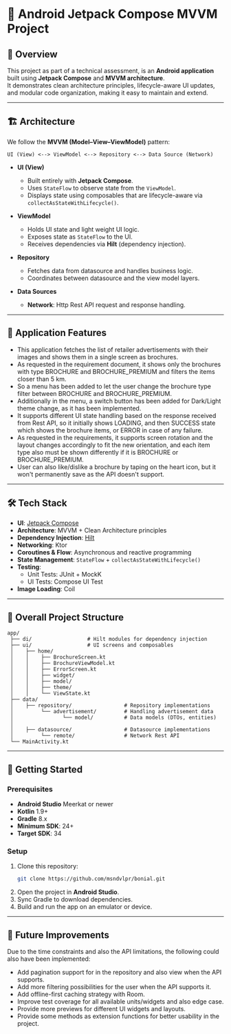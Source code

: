 # 📄 Android Jetpack Compose MVVM Project

## 📌 Overview
This project as part of a technical assessment, is an **Android application** built using **Jetpack Compose** and **MVVM architecture**.  
It demonstrates clean architecture principles, lifecycle-aware UI updates, and modular code organization, making it easy to maintain and extend.

---

## 🏗 Architecture
We follow the **MVVM (Model–View–ViewModel)** pattern:

```
UI (View) <--> ViewModel <--> Repository <--> Data Source (Network)
```

- **UI (View)**  
  - Built entirely with **Jetpack Compose**.
  - Uses `StateFlow` to observe state from the `ViewModel`.
  - Displays state using composables that are lifecycle-aware via `collectAsStateWithLifecycle()`.

- **ViewModel**  
  - Holds UI state and light weight UI logic.
  - Exposes state as `StateFlow` to the UI.
  - Receives dependencies via **Hilt** (dependency injection).

- **Repository**  
  - Fetches data from datasource and handles business logic.
  - Coordinates between datasource and the view model layers.

- **Data Sources**  
  - **Network**: Http Rest API request and response handling.

---

## 📜 Application Features
- This application fetches the list of retailer advertisements with their images and shows them in a single screen as brochures.
- As requested in the requirement document, it shows only the brochures with type BROCHURE and BROCHURE_PREMIUM and filters the items closer than 5 km.
- So a menu has been added to let the user change the brochure type filter between BROCHURE and BROCHURE_PREMIUM.
- Additionally in the menu, a switch button has been added for Dark/Light theme change, as it has been implemented.
- It supports different UI state handling based on the response received from Rest API, so it initially shows LOADING, and then SUCCESS state which shows the brochure items, or ERROR in case of any failure.
- As requested in the requirements, it supports screen rotation and the layout changes accordingly to fit the new orientation, and each item type also must be shown differently if it is BROCHURE or BROCHURE_PREMIUM.
- User can also like/dislike a brochure by taping on the heart icon, but it won't permanently save as the API doesn't support.

---

## 🛠 Tech Stack
- **UI**: [Jetpack Compose](https://developer.android.com/jetpack/compose)  
- **Architecture**: MVVM + Clean Architecture principles  
- **Dependency Injection**: [Hilt](https://dagger.dev/hilt/)  
- **Networking**: Ktor
- **Coroutines & Flow**: Asynchronous and reactive programming  
- **State Management**: `StateFlow` + `collectAsStateWithLifecycle()`  
- **Testing**:  
  - Unit Tests: JUnit + MockK  
  - UI Tests: Compose UI Test  
- **Image Loading**: Coil 

---

## 📂 Overall Project Structure
```
app/
 ├── di/                  # Hilt modules for dependency injection
 ├── ui/                  # UI screens and composables
 │    ├── home/
 │    │    ├── BrochureScreen.kt
 │    │    ├── BrochureViewModel.kt
 │    │    ├── ErrorScreen.kt
 │    │    ├── widget/
 │    │    ├── model/
 │    │    ├── theme/
 │    │    └── ViewState.kt
 ├── data/
 │    ├── repository/                 # Repository implementations
 │         └── advertisement/         # Handling advertisement data
 │                └── model/          # Data models (DTOs, entities)
 │           
 │    ├── datasource/                 # Datasource implementations
 │         └── remote/                # Network Rest API 
 └── MainActivity.kt
```

---

## 🚀 Getting Started

### Prerequisites
- **Android Studio** Meerkat or newer
- **Kotlin** 1.9+
- **Gradle** 8.x
- **Minimum SDK**: 24+
- **Target SDK**: 34

### Setup
1. Clone this repository:
   ```bash
   git clone https://github.com/msndvlpr/bonial.git
   ```
2. Open the project in **Android Studio**.
3. Sync Gradle to download dependencies.
4. Build and run the app on an emulator or device.

---

## 🔮 Future Improvements
Due to the time constraints and also the API limitations, the following could also have been implemented:
- Add pagination support for in the repository and also view when the API supports.
- Add more filtering possibilities for the user when the API supports it.
- Add offline-first caching strategy with Room.
- Improve test coverage for all available units/widgets and also edge case.
- Provide more previews for different UI widgets and layouts.
- Provide some methods as extension functions for better usability in the project.
